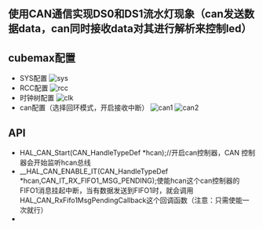 ## 使用CAN通信实现DS0和DS1流水灯现象（can发送数据data，can同时接收data对其进行解析来控制led）
## cubemax配置
- SYS配置
![sys](https://github.com/user-attachments/assets/4d1ed2f9-5515-4fba-90ba-a8e1045eaff6)
- RCC配置
![rcc](https://github.com/user-attachments/assets/38eec99d-61cb-431f-aaa1-21619fa352e0)
- 时钟树配置
![clk](https://github.com/user-attachments/assets/226d841f-60d0-4ed3-8edf-98cf1eeec4ca)
- can配置（选择回环模式，开启接收中断）
![can1](https://github.com/user-attachments/assets/326e59bb-ccaa-49f1-841c-1683150f1a9d)
![can2](https://github.com/user-attachments/assets/2e80417d-d90e-4b1f-9c34-62754ff79c6b)
 ## API
 - HAL_CAN_Start(CAN_HandleTypeDef *hcan);//开启can控制器，CAN 控制器会开始监听hcan总线
 - __HAL_CAN_ENABLE_IT(CAN_HandleTypeDef *hcan,CAN_IT_RX_FIFO1_MSG_PENDING);使能hcan这个can控制器的FIFO1消息挂起中断，当有数据发送到FIFO1时，就会调用HAL_CAN_RxFifo1MsgPendingCallback这个回调函数（注意：只需使能一次就行）
 - 
